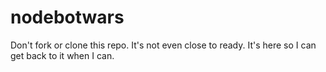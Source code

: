 nodebotwars
===========
Don't fork or clone this repo. It's not even close to ready. It's here so I can get back to it when I can.
